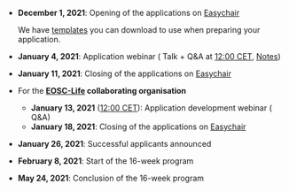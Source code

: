 - **December 1, 2021**: Opening of the applications on [Easychair](https://easychair.org/conferences/?conf=ols3)

    We have [templates](https://github.com/open-life-science/application-forms) you can download to use when preparing your application. 

- **January 4, 2021**: Application webinar (<i class="fas fa-chalkboard-teacher"></i> Talk + Q&A at [12:00 CET](https://arewemeetingyet.com/London/2021-01-04/11:00/OLS-3-Webinar#eyJ1cmwiOiJodHRwczovL3Rpbnl1cmwuY29tL29scy0zLXdlYmluYXIifQ==), [Notes](https://tinyurl.com/ols-3-webinar))
- **January 11, 2021**: Closing of the applications on [Easychair](https://easychair.org/conferences/?conf=ols3)
- For the **[EOSC-Life](/ols-3#ols-3-for-eosc-life) collaborating organisation**
    - **January 13, 2021** ([12:00 CET](https://arewemeetingyet.com/Berlin/2021-01-13/12:00/OLS-3%20application%20webinar)): Application development webinar (<i class="fas fa-chalkboard-teacher"></i> Q&A)
    - **January 18, 2021**: Closing of the applications on [Easychair](https://easychair.org/conferences/?conf=ols3)
- **January 26, 2021**: Successful applicants announced
- **February 8, 2021**: Start of the 16-week program
- **May 24, 2021**: Conclusion of the 16-week program
